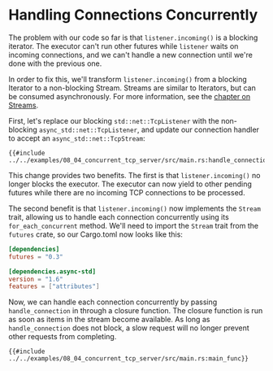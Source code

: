# Handling Connections Concurrently
The problem with our code so far is that `listener.incoming()` is a blocking iterator.
The executor can't run other futures while `listener` waits on incoming connections,
and we can't handle a new connection until we're done with the previous one.

In order to fix this, we'll transform `listener.incoming()` from a blocking Iterator
to a non-blocking Stream. Streams are similar to Iterators, but can be consumed asynchronously.
For more information, see the [chapter on Streams](../05_streams/01_chapter.md).

First, let's replace our blocking `std::net::TcpListener` with the non-blocking `async_std::net::TcpListener`,
and update our connection handler to accept an `async_std::net::TcpStream`:
```rust,ignore
{{#include ../../examples/08_04_concurrent_tcp_server/src/main.rs:handle_connection}}
```

This change provides two benefits.
The first is that `listener.incoming()` no longer blocks the executor.
The executor can now yield to other pending futures 
while there are no incoming TCP connections to be processed.

The second benefit is that `listener.incoming()` now implements the `Stream` trait,
allowing us to handle each connection concurrently using its `for_each_concurrent` method.
We'll need to import the `Stream` trait from the `futures` crate, so our Cargo.toml now looks like this:
```toml
[dependencies]
futures = "0.3"

[dependencies.async-std]
version = "1.6"
features = ["attributes"]
```

Now, we can handle each connection concurrently by passing `handle_connection` in through a closure function.
The closure function is run as soon as items in the stream become available.
As long as `handle_connection` does not block, a slow request will no longer prevent other requests from completing.
```rust,ignore
{{#include ../../examples/08_04_concurrent_tcp_server/src/main.rs:main_func}}
```